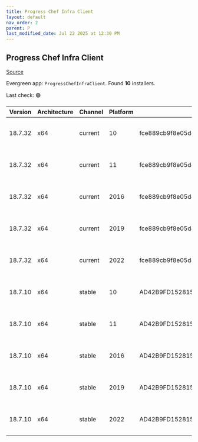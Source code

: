 ```yaml
---
title: Progress Chef Infra Client
layout: default
nav_order: 2
parent: P
last_modified_date: Jul 22 2025 at 12:30 PM
---
```


## Progress Chef Infra Client

[Source](https://www.chef.io/products/chef-infra)

Evergreen app: `ProgressChefInfraClient`. Found **10** installers.

Last check: 🟢

| Version | Architecture | Channel | Platform | Sha256                                                           | URI                                                                                                                                                                                              |
| ------- | ------------ | ------- | -------- | ---------------------------------------------------------------- | ------------------------------------------------------------------------------------------------------------------------------------------------------------------------------------------------ |
| 18.7.32 | x64          | current | 10       | fce889cb9f8e05d4c6fdf7dc2a903eab0a81298331603e98713c5ae5ebc9682b | [https://packages.chef.io/files/current/chef/18.7.32/windows/10/chef-client-18.7.32-1-x64.msi](https://packages.chef.io/files/current/chef/18.7.32/windows/10/chef-client-18.7.32-1-x64.msi)     |
| 18.7.32 | x64          | current | 11       | fce889cb9f8e05d4c6fdf7dc2a903eab0a81298331603e98713c5ae5ebc9682b | [https://packages.chef.io/files/current/chef/18.7.32/windows/11/chef-client-18.7.32-1-x64.msi](https://packages.chef.io/files/current/chef/18.7.32/windows/11/chef-client-18.7.32-1-x64.msi)     |
| 18.7.32 | x64          | current | 2016     | fce889cb9f8e05d4c6fdf7dc2a903eab0a81298331603e98713c5ae5ebc9682b | [https://packages.chef.io/files/current/chef/18.7.32/windows/2016/chef-client-18.7.32-1-x64.msi](https://packages.chef.io/files/current/chef/18.7.32/windows/2016/chef-client-18.7.32-1-x64.msi) |
| 18.7.32 | x64          | current | 2019     | fce889cb9f8e05d4c6fdf7dc2a903eab0a81298331603e98713c5ae5ebc9682b | [https://packages.chef.io/files/current/chef/18.7.32/windows/2019/chef-client-18.7.32-1-x64.msi](https://packages.chef.io/files/current/chef/18.7.32/windows/2019/chef-client-18.7.32-1-x64.msi) |
| 18.7.32 | x64          | current | 2022     | fce889cb9f8e05d4c6fdf7dc2a903eab0a81298331603e98713c5ae5ebc9682b | [https://packages.chef.io/files/current/chef/18.7.32/windows/2022/chef-client-18.7.32-1-x64.msi](https://packages.chef.io/files/current/chef/18.7.32/windows/2022/chef-client-18.7.32-1-x64.msi) |
| 18.7.10 | x64          | stable  | 10       | AD42B9FD152815C778C80FC12F0B24643677C097130F62AB70E73CC5A837A9B4 | [https://packages.chef.io/files/stable/chef/18.7.10/windows/10/chef-client-18.7.10-1-x64.msi](https://packages.chef.io/files/stable/chef/18.7.10/windows/10/chef-client-18.7.10-1-x64.msi)       |
| 18.7.10 | x64          | stable  | 11       | AD42B9FD152815C778C80FC12F0B24643677C097130F62AB70E73CC5A837A9B4 | [https://packages.chef.io/files/stable/chef/18.7.10/windows/11/chef-client-18.7.10-1-x64.msi](https://packages.chef.io/files/stable/chef/18.7.10/windows/11/chef-client-18.7.10-1-x64.msi)       |
| 18.7.10 | x64          | stable  | 2016     | AD42B9FD152815C778C80FC12F0B24643677C097130F62AB70E73CC5A837A9B4 | [https://packages.chef.io/files/stable/chef/18.7.10/windows/11/chef-client-18.7.10-1-x64.msi](https://packages.chef.io/files/stable/chef/18.7.10/windows/11/chef-client-18.7.10-1-x64.msi)       |
| 18.7.10 | x64          | stable  | 2019     | AD42B9FD152815C778C80FC12F0B24643677C097130F62AB70E73CC5A837A9B4 | [https://packages.chef.io/files/stable/chef/18.7.10/windows/11/chef-client-18.7.10-1-x64.msi](https://packages.chef.io/files/stable/chef/18.7.10/windows/11/chef-client-18.7.10-1-x64.msi)       |
| 18.7.10 | x64          | stable  | 2022     | AD42B9FD152815C778C80FC12F0B24643677C097130F62AB70E73CC5A837A9B4 | [https://packages.chef.io/files/stable/chef/18.7.10/windows/11/chef-client-18.7.10-1-x64.msi](https://packages.chef.io/files/stable/chef/18.7.10/windows/11/chef-client-18.7.10-1-x64.msi)       |
